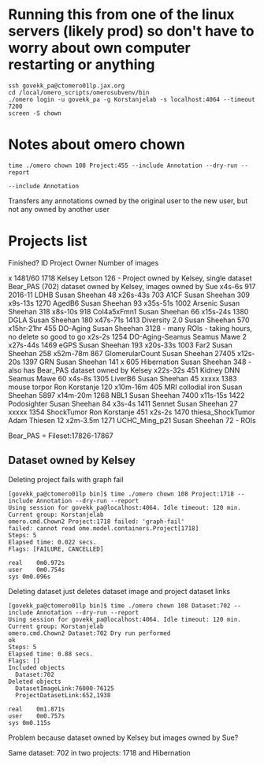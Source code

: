 # Running this from one of the linux servers (likely prod) so don't have to worry about own computer restarting or anything
```
ssh govekk_pa@ctomero01lp.jax.org
cd /local/omero_scripts/omerosubvenv/bin
./omero login -u govekk_pa -g Korstanjelab -s localhost:4064 --timeout 7200
screen -S chown
```

# Notes about omero chown
```
time ./omero chown 108 Project:455 --include Annotation --dry-run --report
```

```
--include Annotation
```
Transfers any annotations owned by the original user to the new user, but not any owned by another user

# Projects list

Finished?   ID        Project               Owner               Number of images

x            1481/60        1718                  Kelsey Letson       126 - Project owned by Kelsey, single dataset Bear_PAS (702) dataset owned by Kelsey, images owned by Sue
x4s-6s       917       2016-11 LDHB          Susan Sheehan       48
x26s-43s     703       A1CF                  Susan Sheehan       309
x9s-13s      1270      AgedB6                Susan Sheehan       93
x35s-51s     1002      Arsenic               Susan Sheehan       318
x8s-10s      918       Col4a5xFmn1           Susan Sheehan       66
x15s-24s     1380      DGLA                  Susan Sheehan       180
x47s-71s     1413      Diversity 2.0         Susan Sheehan       570
x15hr-21hr   455       DO-Aging              Susan Sheehan       3128 - many ROIs - taking hours, no delete so good to go
x2s-2s       1254      DO-Aging-Seamus       Seamus Mawe         2
x27s-44s     1469      eGPS                  Susan Sheehan       193
x20s-33s     1003      Far2                  Susan Sheehan       258
x52m-78m     867       GlomerularCount       Susan Sheehan       27405
x12s-20s     1397      GRN                   Susan Sheehan       141
x            605       Hibernation           Susan Sheehan       348 - also has Bear_PAS dataset owned by Kelsey
x22s-32s     451       Kidney DNN            Seamus Mawe         60
x4s-8s       1305      LiverB6               Susan Sheehan       45
xxxxx        1383      mouse torpor          Ron Korstanje       120
x10m-16m     405       MRI collodial iron    Susan Sheehan       5897
x14m-20m     1268      NBL1                  Susan Sheehan       7400
x11s-15s     1422      Podosighter           Susan Sheehan       84
x3s-4s       1411      Sennet                Susan Sheehan       27
xxxxx        1354      ShockTumor            Ron Korstanje       451
x2s-2s       1470      thiesa_ShockTumor     Adam Thiesen        12
x2m-3.5m     1271      UCHC_Ming_p21         Susan Sheehan       72 - ROIs

Bear_PAS = Fileset:17826-17867

## Dataset owned by Kelsey
Deleting project fails with graph fail
```
[govekk_pa@ctomero01lp bin]$ time ./omero chown 108 Project:1718 --include Annotation --dry-run --report
Using session for govekk_pa@localhost:4064. Idle timeout: 120 min. Current group: Korstanjelab
omero.cmd.Chown2 Project:1718 failed: 'graph-fail'
failed: cannot read ome.model.containers.Project[1718]
Steps: 5
Elapsed time: 0.022 secs.
Flags: [FAILURE, CANCELLED]

real	0m0.972s
user	0m0.754s
sys	0m0.096s
```


Deleting dataset just deletes dataset image and project dataset links
```
[govekk_pa@ctomero01lp bin]$ time ./omero chown 108 Dataset:702 --include Annotation --dry-run --report
Using session for govekk_pa@localhost:4064. Idle timeout: 120 min. Current group: Korstanjelab
omero.cmd.Chown2 Dataset:702 Dry run performed
ok
Steps: 5
Elapsed time: 0.88 secs.
Flags: []
Included objects
  Dataset:702
Deleted objects
  DatasetImageLink:76000-76125
  ProjectDatasetLink:652,1938

real	0m1.871s
user	0m0.757s
sys	0m0.115s
```

Problem because dataset owned by Kelsey but images owned by Sue?

Same dataset: 702 in two projects: 1718 and Hibernation